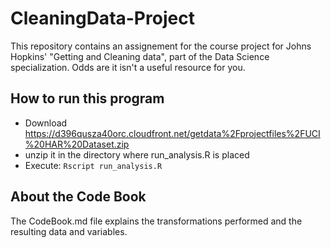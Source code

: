 CleaningData-Project
====================

This repository contains an assignement for the course project for Johns Hopkins' "Getting and Cleaning data", part of the Data Science specialization. Odds are it isn't a useful resource for you.

## How to run this program
* Download https://d396qusza40orc.cloudfront.net/getdata%2Fprojectfiles%2FUCI%20HAR%20Dataset.zip
* unzip it in the directory where run_analysis.R is placed
* Execute: `Rscript run_analysis.R`

## About the Code Book
The CodeBook.md file explains the transformations performed and the resulting data and variables.
